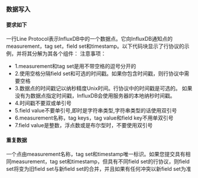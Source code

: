 ### 数据写入
#### 要求如下
一行Line Protocol表示InfluxDB中的一个数据点。它向InfluxDB通知点的measurement，tag set，field set和timestamp。以下代码块显示了行协议的示例，并将其分解为其各个组件：
注意事项：
* 1.measurement和tag set是用不带空格的逗号分开的
* 2.使用空格分隔field set和可选的时间戳。如果你包含时间戳，则行协议中需要空格
* 3.数据点的时间戳记以纳秒精度Unix时间。行协议中的时间戳是可选的。 如果没有为数据点指定时间戳，InfluxDB会使用服务器的本地纳秒时间戳。
* 4.时间戳不要双或单引号
* 5.field value不要单引号,即时是字符串类型,字符串类型的话使用双引号
* 6.measurement名称，tag keys，tag value和field key不用单双引号
* 7.field value是整数，浮点数或是布尔型时，不要使用双引号
#### 重复数据
一个点由measurement名称，tag set和timestamp唯一标识。如果您提交具有相同measurement，tag set和timestamp，但具有不同field set的行协议，则field set将变为旧field set与新field set的合并，并且如果有任何冲突以新field set为准